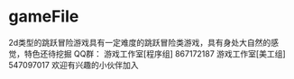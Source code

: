 # gameFile
2d类型的跳跃冒险游戏具有一定难度的跳跃冒险类游戏，具有身处大自然的感觉，特色还待挖掘
QQ群：
游戏工作室[程序组]
867172187
游戏工作室[美工组]
547097017
欢迎有兴趣的小伙伴加入

